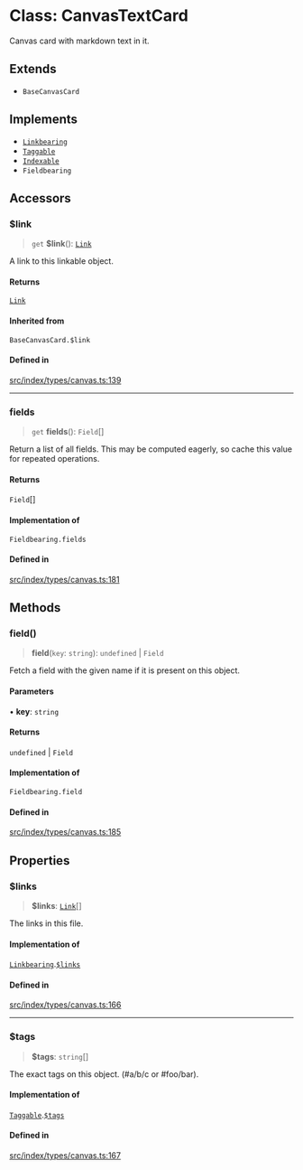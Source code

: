 # Class: CanvasTextCard

Canvas card with markdown text in it.

## Extends

- `BaseCanvasCard`

## Implements

- [`Linkbearing`](../interfaces/Linkbearing.md)
- [`Taggable`](../interfaces/Taggable.md)
- [`Indexable`](../interfaces/Indexable.md)
- `Fieldbearing`

## Accessors

### $link

> `get` **$link**(): [`Link`](../../expressions/classes/Link.md)

A link to this linkable object.

#### Returns

[`Link`](../../expressions/classes/Link.md)

#### Inherited from

`BaseCanvasCard.$link`

#### Defined in

[src/index/types/canvas.ts:139](https://github.com/blacksmithgu/datacore/blob/68b5529e5bdbcee81e7112d11ecb8c7d40cbb0f2/src/index/types/canvas.ts#L139)

***

### fields

> `get` **fields**(): `Field`[]

Return a list of all fields. This may be computed eagerly, so cache this value for repeated operations.

#### Returns

`Field`[]

#### Implementation of

`Fieldbearing.fields`

#### Defined in

[src/index/types/canvas.ts:181](https://github.com/blacksmithgu/datacore/blob/68b5529e5bdbcee81e7112d11ecb8c7d40cbb0f2/src/index/types/canvas.ts#L181)

## Methods

### field()

> **field**(`key`: `string`): `undefined` \| `Field`

Fetch a field with the given name if it is present on this object.

#### Parameters

• **key**: `string`

#### Returns

`undefined` \| `Field`

#### Implementation of

`Fieldbearing.field`

#### Defined in

[src/index/types/canvas.ts:185](https://github.com/blacksmithgu/datacore/blob/68b5529e5bdbcee81e7112d11ecb8c7d40cbb0f2/src/index/types/canvas.ts#L185)

## Properties

### $links

> **$links**: [`Link`](../../expressions/classes/Link.md)[]

The links in this file.

#### Implementation of

[`Linkbearing`](../interfaces/Linkbearing.md).[`$links`](../interfaces/Linkbearing.md#$links)

#### Defined in

[src/index/types/canvas.ts:166](https://github.com/blacksmithgu/datacore/blob/68b5529e5bdbcee81e7112d11ecb8c7d40cbb0f2/src/index/types/canvas.ts#L166)

***

### $tags

> **$tags**: `string`[]

The exact tags on this object. (#a/b/c or #foo/bar).

#### Implementation of

[`Taggable`](../interfaces/Taggable.md).[`$tags`](../interfaces/Taggable.md#$tags)

#### Defined in

[src/index/types/canvas.ts:167](https://github.com/blacksmithgu/datacore/blob/68b5529e5bdbcee81e7112d11ecb8c7d40cbb0f2/src/index/types/canvas.ts#L167)
